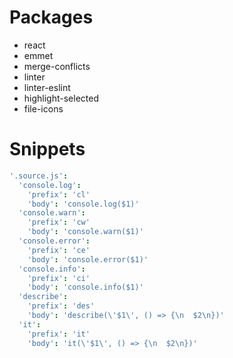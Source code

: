 # Packages

- react
- emmet
- merge-conflicts
- linter
- linter-eslint
- highlight-selected
- file-icons

# Snippets

```cson
'.source.js':
  'console.log':
    'prefix': 'cl'
    'body': 'console.log($1)'
  'console.warn':
    'prefix': 'cw'
    'body': 'console.warn($1)'
  'console.error':
    'prefix': 'ce'
    'body': 'console.error($1)'
  'console.info':
    'prefix': 'ci'
    'body': 'console.info($1)'
  'describe':
    'prefix': 'des'
    'body': 'describe(\'$1\', () => {\n  $2\n})'
  'it':
    'prefix': 'it'
    'body': 'it(\'$1\', () => {\n  $2\n})' 
```
